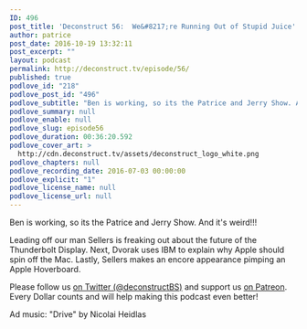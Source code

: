 ```yaml
---
ID: 496
post_title: 'Deconstruct 56:  We&#8217;re Running Out of Stupid Juice'
author: patrice
post_date: 2016-10-19 13:32:11
post_excerpt: ""
layout: podcast
permalink: http://deconstruct.tv/episode/56/
published: true
podlove_id: "218"
podlove_post_id: "496"
podlove_subtitle: "Ben is working, so its the Patrice and Jerry Show. And it's weird!!!"
podlove_summary: null
podlove_enable: null
podlove_slug: episode56
podlove_duration: 00:36:20.592
podlove_cover_art: >
  http://cdn.deconstruct.tv/assets/deconstruct_logo_white.png
podlove_chapters: null
podlove_recording_date: 2016-07-03 00:00:00
podlove_explicit: "1"
podlove_license_name: null
podlove_license_url: null
---
```

<p>Ben is working, so its the Patrice and Jerry Show. And it's weird!!!</p>
<p>Leading off our man Sellers is freaking out about the future of the Thunderbolt Display.  Next, Dvorak uses IBM to explain why Apple should spin off the Mac.  Lastly, Sellers makes an encore appearance pimping an Apple Hoverboard.</p>
<p>
Please follow us <a href="http://twitter.com/deconstructBS">on Twitter (@deconstructBS)</a> and support us <a href="http://patreon.com/deconstruct">on Patreon</a>. Every Dollar counts and will help making this podcast even better!
</p>
<p>Ad music: "Drive" by Nicolai Heidlas</p>